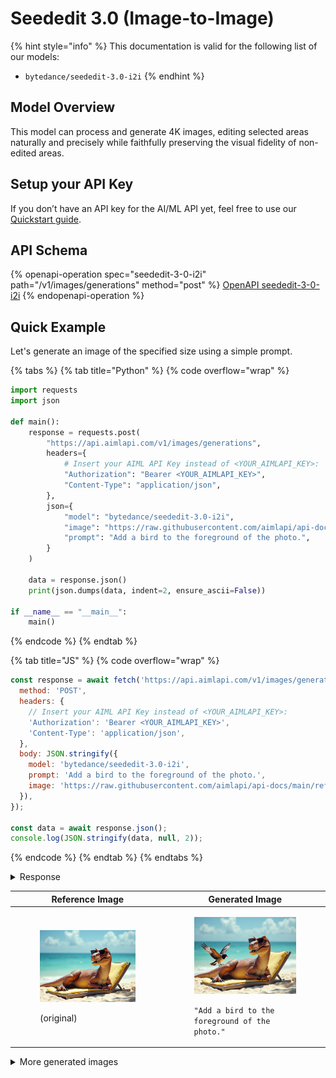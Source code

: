 # Seededit 3.0 (Image-to-Image)

{% hint style="info" %}
This documentation is valid for the following list of our models:

* `bytedance/seededit-3.0-i2i`
{% endhint %}

## Model Overview

This model can process and generate 4K images, editing selected areas naturally and precisely while faithfully preserving the visual fidelity of non-edited areas.

## Setup your API Key

If you don’t have an API key for the AI/ML API yet, feel free to use our [Quickstart guide](https://docs.aimlapi.com/quickstart/setting-up).

## API Schema

{% openapi-operation spec="seededit-3-0-i2i" path="/v1/images/generations" method="post" %}
[OpenAPI seededit-3-0-i2i](https://raw.githubusercontent.com/aimlapi/api-docs/refs/heads/main/docs/api-references/image-models/ByteDance/seededit-3.0-i2i.json)
{% endopenapi-operation %}

## Quick Example

Let's generate an image of the specified size using a simple prompt.

{% tabs %}
{% tab title="Python" %}
{% code overflow="wrap" %}
```python
import requests
import json

def main():
    response = requests.post(
        "https://api.aimlapi.com/v1/images/generations",
        headers={
            # Insert your AIML API Key instead of <YOUR_AIMLAPI_KEY>:
            "Authorization": "Bearer <YOUR_AIMLAPI_KEY>",
            "Content-Type": "application/json",
        },
        json={
            "model": "bytedance/seededit-3.0-i2i",
            "image": "https://raw.githubusercontent.com/aimlapi/api-docs/main/reference-files/t-rex.png",
            "prompt": "Add a bird to the foreground of the photo.",
        }
    )

    data = response.json()
    print(json.dumps(data, indent=2, ensure_ascii=False))

if __name__ == "__main__":
    main()
```
{% endcode %}
{% endtab %}

{% tab title="JS" %}
{% code overflow="wrap" %}
```javascript
const response = await fetch('https://api.aimlapi.com/v1/images/generations', {
  method: 'POST',
  headers: {
    // Insert your AIML API Key instead of <YOUR_AIMLAPI_KEY>:
    'Authorization': 'Bearer <YOUR_AIMLAPI_KEY>',
    'Content-Type': 'application/json',
  },
  body: JSON.stringify({
    model: 'bytedance/seededit-3.0-i2i',
    prompt: 'Add a bird to the foreground of the photo.',
    image: 'https://raw.githubusercontent.com/aimlapi/api-docs/main/reference-files/t-rex.png',        
  }),
});

const data = await response.json();
console.log(JSON.stringify(data, null, 2));
```
{% endcode %}
{% endtab %}
{% endtabs %}

<details>

<summary>Response</summary>

{% code overflow="wrap" %}
```json5
{
  "created": 1754408583,
  "data": [
    {
      "url": "https://ark-content-generation-v2-ap-southeast-1.tos-ap-southeast-1.volces.com/seededit-3-0-i2i/0217544085757151f54867e2807e9e62dfa0a3e2d06531a7ce49c.jpeg?X-Tos-Algorithm=TOS4-HMAC-SHA256&X-Tos-Credential=AKLTYWJkZTExNjA1ZDUyNDc3YzhjNTM5OGIyNjBhNDcyOTQ%2F20250805%2Fap-southeast-1%2Ftos%2Frequest&X-Tos-Date=20250805T154303Z&X-Tos-Expires=86400&X-Tos-Signature=e37babdb426ccd6e36f96a019145af3ea8a6e5cb21f3761d8aa3eae32b24d738&X-Tos-SignedHeaders=host"
    }
  ]
}
```
{% endcode %}

</details>

<table data-full-width="false"><thead><tr><th>Reference Image</th><th>Generated Image</th></tr></thead><tbody><tr><td><div><figure><img src="../../../.gitbook/assets/flux-dev-t-rex.png" alt=""><figcaption><p>(original)</p></figcaption></figure></div></td><td><div><figure><img src="../../../.gitbook/assets/0217544093775394225d7fbf52e6d4163826afb0078a23d9f0ef9.jpg" alt=""><figcaption><p><code>"Add a bird to the foreground of the photo."</code></p></figcaption></figure></div></td></tr></tbody></table>

<details>

<summary>More generated images</summary>

| <div><figure><img src="../../../.gitbook/assets/0217544095136411f54867e2807e9e62dfa0a3e2d06531af9c13d.jpg" alt=""><figcaption><p><code>"Add a crown to the T-rex's head."</code></p></figcaption></figure></div>                                                                                                                                                                   | <div><figure><img src="../../../.gitbook/assets/0217544646651366d76cd7acfd572da46abbcedd46e0f23b280e2.jpg" alt=""><figcaption><p><code>"Add a couple of silver wings"</code></p></figcaption></figure></div>                                                                                                                             |
| ---------------------------------------------------------------------------------------------------------------------------------------------------------------------------------------------------------------------------------------------------------------------------------------------------------------------------------------------------------------------------------- | ---------------------------------------------------------------------------------------------------------------------------------------------------------------------------------------------------------------------------------------------------------------------------------------------------------------------------------------- |
| <div><figure><img src="../../../.gitbook/assets/0217544649506046d76cd7acfd572da46abbcedd46e0f23e52b51.jpg" alt=""><figcaption><p><code>"Remove the dinosaur. Place a book and a bouquet of wildflowers in blue and pink tones on the lounge chair. Let a light foamy surf gently wash the bottom of the chair. Don't change anything else."</code></p></figcaption></figure></div> | <div><figure><img src="../../../.gitbook/assets/0217544652410221b9856d510eb90951bba42702ad03c2f94ae0e.jpg" alt=""><figcaption><p><code>"Make the dinosaur sit on a lounge chair with its back to the camera, looking toward the water. The setting sun has almost disappeared below the horizon."</code></p></figcaption></figure></div> |

</details>
